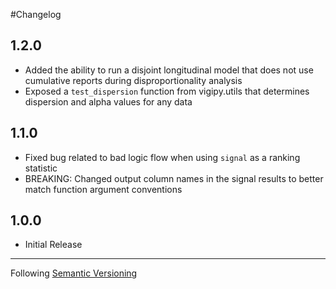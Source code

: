 #Changelog

## 1.2.0
- Added the ability to run a disjoint longitudinal model that does not use cumulative reports during disproportionality analysis
- Exposed a `test_dispersion` function from vigipy.utils that determines dispersion and alpha values for any data

## 1.1.0
- Fixed bug related to bad logic flow when using `signal` as a ranking statistic
- BREAKING: Changed output column names in the signal results to better match function argument conventions

## 1.0.0
- Initial Release

- - - - -
Following [Semantic Versioning](https://semver.org/)